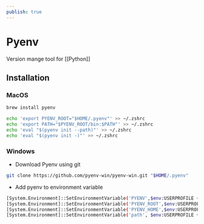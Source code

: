 ```yaml
---
publish: true
---
```

# Pyenv


Version mange tool for [[Python]]

## Installation

### MacOS
```bash
brew install pyenv
```

```bash
echo 'export PYENV_ROOT="$HOME/.pyenv"' >> ~/.zshrc
echo 'export PATH="$PYENV_ROOT/bin:$PATH"' >> ~/.zshrc
echo 'eval "$(pyenv init --path)"' >> ~/.zshrc
echo 'eval "$(pyenv init -)"' >> ~/.zshrc
```

### Windows
- Download Pyenv using git

```bash
git clone https://github.com/pyenv-win/pyenv-win.git "$HOME/.pyenv"
```

- Add pyenv to environment variable

```bash
[System.Environment]::SetEnvironmentVariable('PYENV',$env:USERPROFILE + "\\\\\\\\.pyenv\\\\\\\\pyenv-win\\\\\\\\","User")
[System.Environment]::SetEnvironmentVariable('PYENV_ROOT',$env:USERPROFILE + "\\\\\\\\.pyenv\\\\\\\\pyenv-win\\\\\\\\","User")
[System.Environment]::SetEnvironmentVariable('PYENV_HOME',$env:USERPROFILE + "\\\\\\\\.pyenv\\\\\\\\pyenv-win\\\\\\\\","User")
[System.Environment]::SetEnvironmentVariable('path', $env:USERPROFILE + "\\\\\\\\.pyenv\\\\\\\\pyenv-win\\\\\\\\bin;" + $env:USERPROFILE + "\\\\\\\\.pyenv\\\\\\\\pyenv-win\\\\\\\\shims;" + [System.Environment]::GetEnvironmentVariable('path', "User"),"User")
```